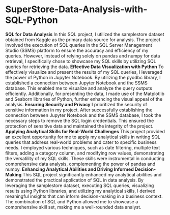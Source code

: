 # SuperStore-Data-Analysis-with-SQL-Python
**SQL for Data Analysis**
In this SQL project, I utilized the samplestore dataset obtained from Kaggle as the primary data source for analysis. The project involved the execution of SQL queries in the SQL Server Management Studio (SSMS) platform to ensure the accuracy and efficiency of my queries.
However, instead of relying solely on pandas and numpy for data retrieval, I specifically chose to showcase my SQL skills by utilizing SQL queries for retrieving the data.
**Effective Data Visualization with Python**
To effectively visualize and present the results of my SQL queries, I leveraged the power of Python in Jupyter Notebook. By utilizing the pyodbc library, I established a connection between Jupyter Notebook and the SSMS database. This enabled me to visualize and analyze the
query outputs efficiently. Additionally, for presenting the data, I made use of the Matplotlib and Seaborn libraries of Python, further enhancing the visual appeal of the analysis.
**Ensuring Security and Privacy**
I prioritized the security of sensitive information in my project. After successfully establishing the connection between Jupyter Notebook and the SSMS database, I took the necessary steps to remove the SQL login credentials. This ensured the protection of sensitive data and
maintained the integrity of the project.
**Applying Analytical Skills for Real-World Challenges**
This project provided an excellent opportunity for me to apply my analytical skills in writing SQL queries that address real-world problems and cater to specific business needs. I employed various techniques, such as date filtering, multiple text filters, adding a category column,
and modifying row values, demonstrating the versatility of my SQL skills. These skills were instrumental in conducting comprehensive data analysis, complementing the power of pandas and numpy.
**Enhancing Analytical Abilities and Driving Informed Decision-Making**
This SQL project significantly enhanced my analytical abilities and demonstrated the practical application of SQL in data analysis. By leveraging the samplestore dataset, executing SQL queries, visualizing results using Python libraries, and utilizing my analytical skills, I derived
meaningful insights that can inform decision-making in a business context. The combination of SQL and Python allowed me to showcase a comprehensive skill set, making me a well-rounded data analyst.
